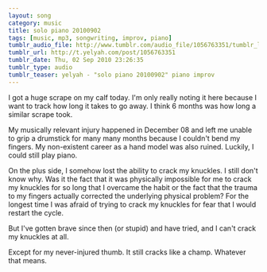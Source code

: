 ```yaml
---
layout: song
category: music
title: solo piano 20100902
tags: [music, mp3, songwriting, improv, piano]
tumblr_audio_file: http://www.tumblr.com/audio_file/1056763351/tumblr_l85lobzxbD1qzo4ep
tumblr_url: http://t.yelyah.com/post/1056763351
tumblr_date: Thu, 02 Sep 2010 23:26:35
tumblr_type: audio
tumblr_teaser: yelyah - "solo piano 20100902" piano improv
---
```

I got a huge scrape on my calf today. I'm only really noting it here because I want to track how long it takes to go away. I think 6 months was how long a similar scrape took.

My musically relevant injury happened in December 08 and left me unable to grip a drumstick for many many months because I couldn't bend my fingers. My non-existent career as a hand model was also ruined. Luckily, I could still play piano.

On the plus side, I somehow lost the ability to crack my knuckles. I still don't know why. Was it the fact that it was physically impossible for me to crack my knuckles for so long that I overcame the habit or the fact that the trauma to my fingers actually corrected the underlying physical problem? For the longest time I was afraid of trying to crack my knuckles for fear that I would restart the cycle.

But I've gotten brave since then (or stupid) and have tried, and I can't crack my knuckles at all.

Except for my never-injured thumb. It still cracks like a champ. Whatever that means.
